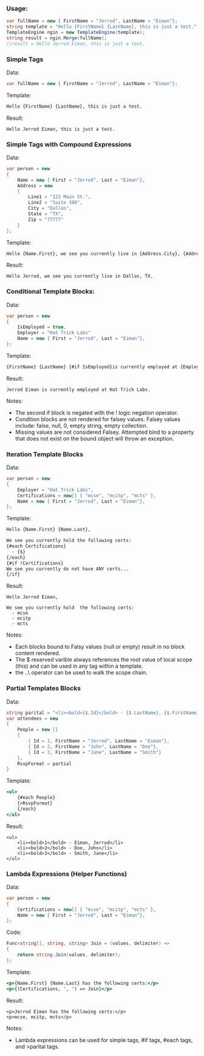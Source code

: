 ### Usage:

```c#
var fullName = new { FirstName = "Jerrod", LastName = "Eiman"};
string template = "Hello {FirstName} {LastName}, this is just a test.";
TemplateEngine ngin = new TemplateEngine(template);
string result = ngin.Merge(fullName);
//result = Hello Jerrod Eiman, this is just a test.
```

### Simple Tags

Data:

```c#
var fullName = new { FirstName = "Jerrod", LastName = "Eiman"};
```
Template:

```mustache
Hello {FirstName} {LastName}, this is just a test.
```

Result:

```
Hello Jerrod Eiman, this is just a test.
```


### Simple Tags with Compound Expressions

Data:

```c#
var person = new 
{ 
	Name = new { First = "Jerrod", Last = "Eiman"}, 
	Address = new 
	{ 
		Line1 = "123 Main St.", 
		Line2 = "Suite 100", 
		City = "Dallas", 
		State = "TX", 
		Zip = "77777" 
	} 
};
```

Template:

```mustache
Hello {Name.First}, we see you currently live in {Address.City}, {Address.State}.
```

Result: 

```
Hello Jerrod, we see you currently live in Dallas, TX.
```


### Conditional Template Blocks:

Data:

```c#
var person = new 
{ 
	IsEmployed = true, 
	Employer = "Hat Trick Labs"
	Name = new { First = "Jerrod", Last = "Eiman"}, 
};
```

Template:

```mustache
{FirstName} {LastName} {#if IsEmployed}is currently employed at {Employer}{/if}{#if !IsEmployed}is currently unemployed{/if}
```

Result:

```
Jerrod Eiman is currently employed at Hat Trick Labs.
```

Notes: 
- The second if block is negated with the ! logic negation operator.
- Condition blocks are not rendered for falsey values.  Falsey values include: false, null, 0, empty string, empty collection.
- Missing values are not considered Falsey.  Attempted bind to a property that does not exist on the bound object will throw an exception.


### Iteration Template Blocks

Data:

```c#
var person = new 
{ 
	Employer = "Hat Trick Labs",
	Certifications = new[] { "mcse", "mcitp", "mcts" },
	Name = new { First = "Jerrod", Last = "Eiman"}, 
};
```

Template:

```mustache
Hello {Name.First} {Name.Last},

We see you currently hold the following certs:
{#each Certifications}
  - {$}
{/each}
{#if !Certifications}
We see you currently do not have ANY certs...
{/if}
```

Result:

```
Hello Jerrod Eiman,

We see you currently hold  the following certs:
  - mcse
  - mcitp
  - mcts
```

Notes:
- Each blocks bound to Falsy values (null or empty) result in no block content rendered.
- The $ reserved varible always references the root value of local scope (this) and can be used in any tag within a template.
- the ..\ operator can be used to walk the scope chain.


### Partial Templates Blocks

Data:

```c#
string parital = "<li><bold>{$.Id}</bold> - {$.LastName}, {$.FirstName}</li>;
var attendees = new
{ 
	People = new []
	{
		{ Id = 1, FirstName = "Jerrod", LastName = "Eiman"},
		{ Id = 2, FirstName = "John", LastName = "Doe"},
		{ Id = 3, FirstName = "Jane", LastName = "Smith"}
	},
	RsvpFormat = partial
}
```

Template:

```mustache
<ul>
	{#each People}	
	{>RsvpFormat}
	{/each}
</ul>
```

Result:

```
<ul>
	<li><bold>1</bold> - Eiman, Jerrod</li>
	<li><bold>2</bold> - Doe, John</li>
	<li><bold>3</bold> - Smith, Jane</li>
</ul>
```


### Lambda Expressions (Helper Functions)

Data:

```c#
var person = new 
{ 
	Certifications = new[] { "mcse", "mcitp", "mcts" },
	Name = new { First = "Jerrod", Last = "Eiman"}, 
};
```

Code:

```c#
Func<string[], string, string> Join = (values, delimiter) =>
{
	return string.Join(values, delimiter);
};
```

Template:

```mustache
<p>{Name.First} {Name.Last} has the following certs:</p>
<p>{(Certifications, ', ') => Join}</p>
```


Result:

```
<p>Jerrod Eiman has the following certs:</p>
<p>mcse, mcitp, mcts</p>
```

Notes:
- Lambda expressions can be used for simple tags, #if tags, #each tags, and >parital tags.

